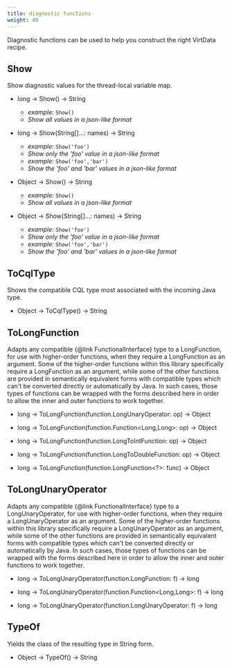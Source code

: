```yaml
---
title: diagnostic functions
weight: 40
---
```


Diagnostic functions can be used to help you construct the right VirtData recipe.

## Show

Show diagnostic values for the thread-local variable map.

- long -> Show() -> String
  - *example:* `Show()`
  - *Show all values in a json-like format*

- long -> Show(String[]...: names) -> String
  - *example:* `Show('foo')`
  - *Show only the 'foo' value in a json-like format*
  - *example:* `Show('foo','bar')`
  - *Show the 'foo' and 'bar' values in a json-like format*

- Object -> Show() -> String
  - *example:* `Show()`
  - *Show all values in a json-like format*

- Object -> Show(String[]...: names) -> String
  - *example:* `Show('foo')`
  - *Show only the 'foo' value in a json-like format*
  - *example:* `Show('foo','bar')`
  - *Show the 'foo' and 'bar' values in a json-like format*

## ToCqlType

Shows the compatible CQL type most associated with the incoming Java type.

- Object -> ToCqlType() -> String

## ToLongFunction

Adapts any compatible {@link FunctionalInterface} type to a LongFunction, for use with higher-order functions, when they require a LongFunction as an argument. Some of the higher-order functions within this library specifically require a LongFunction as an argument, while some of the other functions are provided in semantically equivalent forms with compatible types which can't be converted directly or automatically by Java. In such cases, those types of functions can be wrapped with the forms described here in order to allow the inner and outer functions to work together.

- long -> ToLongFunction(function.LongUnaryOperator: op) -> Object

- long -> ToLongFunction(function.Function<Long,Long>: op) -> Object

- long -> ToLongFunction(function.LongToIntFunction: op) -> Object

- long -> ToLongFunction(function.LongToDoubleFunction: op) -> Object

- long -> ToLongFunction(function.LongFunction<?>: func) -> Object

## ToLongUnaryOperator

Adapts any compatible {@link FunctionalInterface} type to a LongUnaryOperator, for use with higher-order functions, when they require a LongUnaryOperator as an argument. Some of the higher-order functions within this library specifically require a LongUnaryOperator as an argument, while some of the other functions are provided in semantically equivalent forms with compatible types which can't be converted directly or automatically by Java. In such cases, those types of functions can be wrapped with the forms described here in order to allow the inner and outer functions to work together.

- long -> ToLongUnaryOperator(function.LongFunction<Long>: f) -> long

- long -> ToLongUnaryOperator(function.Function<Long,Long>: f) -> long

- long -> ToLongUnaryOperator(function.LongUnaryOperator: f) -> long

## TypeOf

Yields the class of the resulting type in String form.

- Object -> TypeOf() -> String

